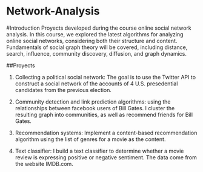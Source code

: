 # Network-Analysis

#Introduction
Proyects developed during the course online social network analysis. In this course, we explored the latest algorithms for analyzing online social networks, considering both their structure and content. Fundamentals of social graph theory will be covered, including distance, search, influence, community discovery, diffusion, and graph dynamics.



##Proyects
1. Collecting a political social network: The goal is to use the Twitter API to construct a social network of the accounts of 4
U.S. presedential candidates from the previous election.

2. Community detection and link prediction algorithms: using the relationships between facebook users of Bill Gates. I cluster the resulting graph into communities, as well as recommend friends for Bill Gates.

3. Recommendation systems: Implement a content-based recommendation algorithm using the list of genres for a movie as the content.

4. Text classifier: I build a text classifier to determine whether a movie review is expressing positive or negative sentiment. The data come from the website IMDB.com.
